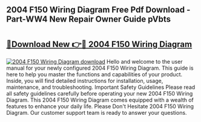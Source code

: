 ## 2004 F150 Wiring Diagram Free Pdf Download - Part-WW4 New Repair Owner Guide pVbts

# <h2><a href="http://dfmuy66.blite.top/?on=2004+F150+Wiring+Diagram">🔗Download New 👉🔴 2004 F150 Wiring Diagram</a></h2>

[![2004 F150 Wiring Diagram download](https://i.imgur.com/lujVjoI.png)](http://dfmuy66.blite.top/?on=2004+F150+Wiring+Diagram)
Hello and welcome to the user manual for your newly configured 2004 F150 Wiring Diagram. This guide is here to help you master the functions and capabilities of your product. Inside, you will find detailed instructions for installation, usage, maintenance, and troubleshooting. Important Safety Guidelines Please read all safety guidelines carefully before operating your new 2004 F150 Wiring Diagram. This 2004 F150 Wiring Diagram comes equipped with a wealth of features to enhance your daily life. Please Don't Hesitate 2004 F150 Wiring Diagram. Our customer support team is ready to answer your questions.
